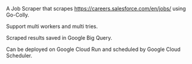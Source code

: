 A Job Scraper that scrapes https://careers.salesforce.com/en/jobs/ using Go-Colly.

Support multi workers and multi tries.

Scraped results saved in Google Big Query.

Can be deployed on Google Cloud Run and scheduled by Google Cloud Scheduler.
